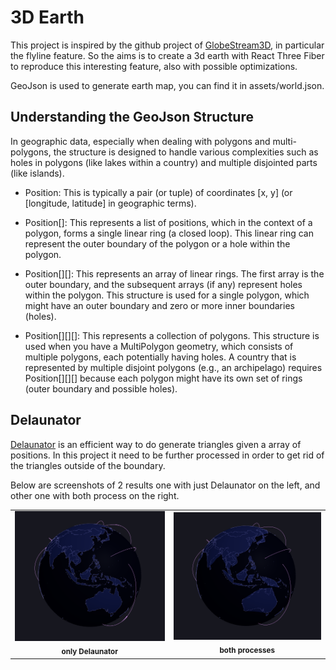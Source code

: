 # 3D Earth

This project is inspired by the github project of [GlobeStream3D](https://github.com/hululuuuuu/GlobeStream3D), in particular the flyline feature. So the aims is to create a 3d earth with React Three Fiber to reproduce this interesting feature, also with possible optimizations.

GeoJson is used to generate earth map, you can find it in assets/world.json.

## Understanding the GeoJson Structure

In geographic data, especially when dealing with polygons and multi-polygons, the structure is designed to handle various complexities such as holes in polygons (like lakes within a country) and multiple disjointed parts (like islands).

- Position: This is typically a pair (or tuple) of coordinates [x, y] (or [longitude, latitude] in geographic terms).

- Position[]: This represents a list of positions, which in the context of a polygon, forms a single linear ring (a closed loop). This linear ring can represent the outer boundary of the polygon or a hole within the polygon.

- Position[][]: This represents an array of linear rings. The first array is the outer boundary, and the subsequent arrays (if any) represent holes within the polygon. This structure is used for a single polygon, which might have an outer boundary and zero or more inner boundaries (holes).

- Position[][][]: This represents a collection of polygons. This structure is used when you have a MultiPolygon geometry, which consists of multiple polygons, each potentially having holes. A country that is represented by multiple disjoint polygons (e.g., an archipelago) requires Position[][][] because each polygon might have its own set of rings (outer boundary and possible holes).

## Delaunator

[Delaunator](https://www.npmjs.com/package/delaunator) is an efficient way to do generate triangles given a array of positions.
In this project it need to be further processed in order to get rid of the triangles outside of the boundary.

Below are screenshots of 2 results one with just Delaunator on the left, and other one with both process on the right.

<table>
  <tr>
    <td  align="center"><img src="./src/assets/one.png" alt="only delaunator"  /><sub><b>only Delaunator</b></sub></td>
    <td  align="center"> <img src="./src/assets/two.png" alt="both processes" /><sub><b>both processes</b></sub></td>
  </tr>
</table>
